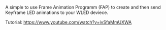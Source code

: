 A simple to use Frame Animation Programm (FAP)
to create and then send Keyframe LED animations to your WLED deviece.

Tutorial:
https://www.youtube.com/watch?v=ivSfaMmUXWA
